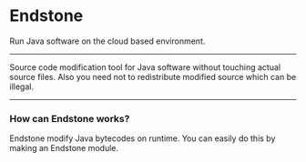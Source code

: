 Endstone
========

Run Java software on the cloud based environment.

---

Source code modification tool for Java software without touching actual source files. Also you need not to redistribute modified source which can be illegal.

---

### How can Endstone works?
Endstone modify Java bytecodes on runtime. You can easily do this by making an Endstone module.
